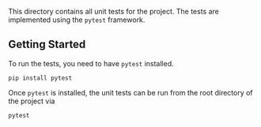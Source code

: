 This directory contains all unit tests for the project.
The tests are implemented using the `pytest` framework.

## Getting Started

To run the tests, you need to have `pytest` installed.
```
pip install pytest
```

Once `pytest` is installed, the unit tests can be run from the root directory of the project via
```
pytest
```
